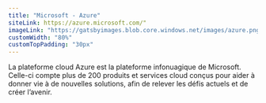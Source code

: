 ```yaml
---
title: "Microsoft - Azure"
siteLink: https://azure.microsoft.com/"
imageLink: "https://gatsbyimages.blob.core.windows.net/images/azure.png"
customWidth: "80%"
customTopPadding: "30px"
---
```


La plateforme cloud Azure est la plateforme infonuagique de Microsoft. Celle-ci compte plus de 200 produits et services cloud conçus pour aider à donner vie à de nouvelles solutions, afin de relever les défis actuels et de créer l’avenir. 